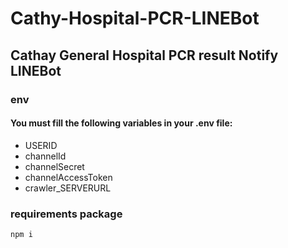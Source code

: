 # Cathy-Hospital-PCR-LINEBot
## Cathay General Hospital PCR result Notify LINEBot

### env
#### You must fill the following variables in your .env file:
- USERID
- channelId
- channelSecret
- channelAccessToken
- crawler_SERVERURL

### requirements package
```
npm i
```
